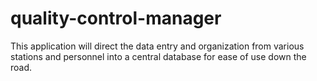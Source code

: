 # quality-control-manager
This application will direct the data entry and organization from various stations and personnel into a central database for ease of use down the road.
